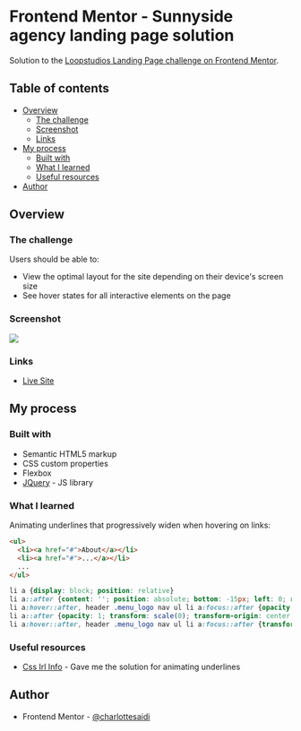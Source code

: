 # Frontend Mentor - Sunnyside agency landing page solution

Solution to the [Loopstudios Landing Page challenge on Frontend Mentor](https://www.frontendmentor.io/challenges/loopstudios-landing-page-N88J5Onjw). 

## Table of contents

- [Overview](#overview)
  - [The challenge](#the-challenge)
  - [Screenshot](#screenshot)
  - [Links](#links)
- [My process](#my-process)
  - [Built with](#built-with)
  - [What I learned](#what-i-learned)
  - [Useful resources](#useful-resources)
- [Author](#author)

## Overview

### The challenge

Users should be able to:

- View the optimal layout for the site depending on their device's screen size
- See hover states for all interactive elements on the page  

### Screenshot

![](./screenshot.png)

### Links

- [Live Site]()  

## My process

### Built with

- Semantic HTML5 markup
- CSS custom properties
- Flexbox
- [JQuery](https://code.jquery.com/) - JS library  

### What I learned

Animating underlines that progressively widen when hovering on links:  

```html
<ul>
  <li><a href="#">About</a></li>
  <li><a href="#">...</a></li>
  ...
</ul>
```

```css
li a {display: block; position: relative}
li a::after {content: ''; position: absolute; bottom: -15px; left: 0; right: 0; width: 28px; margin: 0 auto; height: 3px; background-color: hsl(0, 0%, 100%); opacity: 0; transition: opacity 300ms, transform 300ms;}
li a:hover::after, header .menu_logo nav ul li a:focus::after {opacity: 1; transform: translate3d(0, 0.2em, 0);}
li a::after {opacity: 1; transform: scale(0); transform-origin: center;}
li a:hover::after, header .menu_logo nav ul li a:focus::after {transform: scale(1);}
```

### Useful resources

- [Css Irl Info](https://css-irl.info/animating-underlines/) - Gave me the solution for animating underlines   

## Author

- Frontend Mentor - [@charlottesaidi](https://www.frontendmentor.io/profile/charlottesaidi)
